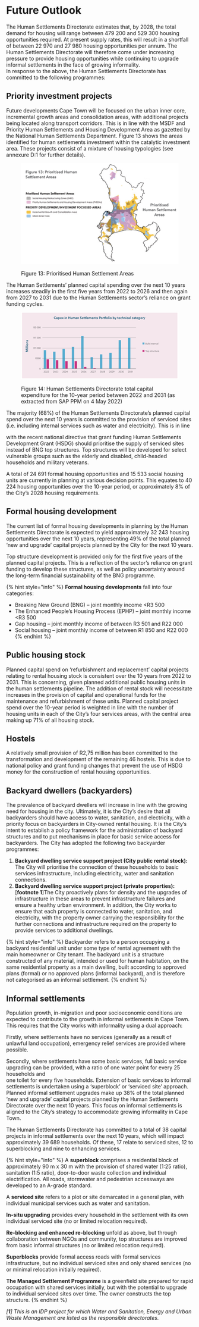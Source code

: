 # Future Outlook

The Human Settlements Directorate estimates that, by 2028, the total demand for housing will range between 479 200 and 529 300 housing opportunities required. At present supply rates, this will result in a shortfall of between 22 970 and 27 980 housing opportunities per annum. The Human Settlements Directorate will therefore come under increasing pressure to provide housing opportunities while continuing to upgrade informal settlements in the face of growing informality.\
In response to the above, the Human Settlements Directorate has committed to the following programmes:

## Priority investment projects

Future developments Cape Town will be focused on the urban inner core, incremental growth areas and consolidation areas, with additional projects being located along transport corridors. This is in line with the MSDF and Priority Human Settlements and Housing Development Area as gazetted by the National Human Settlements Department. Figure 13 shows the areas identified for human settlements investment within the catalytic investment area. These projects consist of a mixture of housing typologies (see annexure D:1 for further details).

<figure><img src="../.gitbook/assets/image (13).png" alt=""><figcaption><p>Figure 13: Prioritised Human Settlement Areas</p></figcaption></figure>

The Human Settlements’ planned capital spending over the next 10 years increases steadily in the first five years from 2022 to 2026 and then again from 2027 to 2031 due to the Human Settlements sector’s reliance on grant funding cycles.

<figure><img src="../.gitbook/assets/image (75).png" alt=""><figcaption><p>Figure 14: Human Settlements Directorate total capital expenditure for the 10-year period between 2022 and 2031 (as extracted from SAP PPM on 4 May 2022)</p></figcaption></figure>

The majority (68%) of the Human Settlements Directorate’s planned capital spend over the next 10 years is committed to the provision of serviced sites (i.e. including internal services such as water and electricity). This is in line

with the recent national directive that grant funding Human Settlements Development Grant (HSDG) should prioritise the supply of serviced sites instead of BNG top structures. Top structures will be developed for select vulnerable groups such as the elderly and disabled, child-headed households and military veterans.

A total of 24 691 formal housing opportunities and 15 533 social housing units are currently in planning at various decision points. This equates to 40 224 housing opportunities over the 10-year period, or approximately 8% of the City’s 2028 housing requirements.

## Formal housing development

The current list of formal housing developments in planning by the Human Settlements Directorate is expected to yield approximately 32 243 housing opportunities over the next 10 years, representing 49% of the total planned ‘new and upgrade’ capital projects planned by the City for the next 10 years.

Top structure development is provided only for the first five years of the planned capital projects. This is a reflection of the sector’s reliance on grant funding to develop these structures, as well as policy uncertainty around the long-term financial sustainability of the BNG programme.

{% hint style="info" %}
**Formal housing developments** fall into four categories:

* Breaking New Ground (BNG) – joint monthly income \<R3 500
* The Enhanced People’s Housing Process (EPHP) – joint monthly income \<R3 500
* Gap housing – joint monthly income of between R3 501 and R22 000
* Social housing – joint monthly income of between R1 850 and R22 000
{% endhint %}

## Public housing stock

Planned capital spend on ‘refurbishment and replacement’ capital projects relating to rental housing stock is consistent over the 10 years from 2022 to 2031. This is concerning, given planned additional public housing units in the human settlements pipeline. The addition of rental stock will necessitate increases in the provision of capital and operational funds for the maintenance and refurbishment of these units. Planned capital project spend over the 10-year period is weighted in line with the number of housing units in each of the City’s four services areas, with the central area making up 71% of all housing stock.

## Hostels

A relatively small provision of R2,75 million has been committed to the transformation and development of the remaining 46 hostels. This is due to national policy and grant funding changes that prevent the use of HSDG money for the construction of rental housing opportunities.

## Backyard dwellers (backyarders)

The prevalence of backyard dwellers will increase in line with the growing need for housing in the city. Ultimately, it is the City’s desire that all backyarders should have access to water, sanitation, and electricity, with a priority focus on backyarders in City-owned rental housing. It is the City’s intent to establish a policy framework for the administration of backyard structures and to put mechanisms in place for basic service access for backyarders. The City has adopted the following two backyarder programmes:

1. **Backyard dwelling service support project (City public rental stock):** The City will prioritise the connection of these households to basic services infrastructure, including electricity, water and sanitation connections.
2. **Backyard dwelling service support project (private properties):** \[**footnote 1**]The City proactively plans for density and the upgrades of infrastructure in these areas to prevent infrastructure failures and ensure a healthy urban environment. In addition, the City works to ensure that each property is connected to water, sanitation, and electricity, with the property owner carrying the responsibility for the further connections and infrastructure required on the property to provide services to additional dwellings.

{% hint style="info" %}
Backyarder refers to a person occupying a backyard residential unit under some type of rental agreement with the main homeowner or City tenant. The backyard unit is a structure constructed of any material, intended or used for human habitation, on the same residential property as a main dwelling, built according to approved plans (formal) or no approved plans (informal backyard), and is therefore not categorised as an informal settlement.
{% endhint %}

## Informal settlements

Population growth, in-migration and poor socioeconomic conditions are expected to contribute to the growth in informal settlements in Cape Town. This requires that the City works with informality using a dual approach:

Firstly, where settlements have no services (generally as a result of unlawful land occupation), emergency relief services are provided where possible.

Secondly, where settlements have some basic services, full basic service upgrading can be provided, with a ratio of one water point for every 25 households and\
one toilet for every five households. Extension of basic services to informal settlements is undertaken using a ‘superblock’ or ‘serviced site’ approach. Planned informal settlement upgrades make up 38% of the total planned ‘new and upgrade’ capital projects planned by the Human Settlements Directorate over the next 10 years. This focus on informal settlements is aligned to the City’s strategy to accommodate growing informality in Cape Town.

The Human Settlements Directorate has committed to a total of 38 capital projects in informal settlements over the next 10 years, which will impact approximately 39 689 households. Of these, 17 relate to serviced sites, 12 to superblocking and nine to enhancing services.

{% hint style="info" %}
A **superblock** comprises a residential block of approximately 90 m x 30 m with the provision of shared water (1:25 ratio), sanitation (1:5 ratio), door-to-door waste collection and individual electrification. All roads, stormwater and pedestrian accessways are developed to an A-grade standard.

A **serviced site** refers to a plot or site demarcated in a general plan, with individual municipal services such as water and sanitation.

**In-situ upgrading** provides every household in the settlement with its own individual serviced site (no or limited relocation required).&#x20;

**Re-blocking and enhanced re-blocking** unfold as above, but through collaboration between NGOs and community, top structures are improved from basic informal structures (no or limited relocation required).

**Superblocks** provide formal access roads with formal services infrastructure, but no individual serviced sites and only shared services (no or minimal relocation initially required).

**The Managed Settlement Programme** is a greenfield site prepared for rapid occupation with shared services initially, but with the potential to upgrade\
to individual serviced sites over time. The owner constructs the top structure.
{% endhint %}

_\[**1**] This is an IDP project for which Water and Sanitation, Energy and Urban Waste Management are listed as the responsible directorates._
